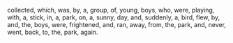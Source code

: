 collected, which, was, by, a, group, of, young, boys, who, were, playing, with, a, stick, in, a, park, on, a, sunny, day, and, suddenly, a, bird, flew, by, and, the, boys, were, frightened, and, ran, away, from, the, park, and, never, went, back, to, the, park, again.